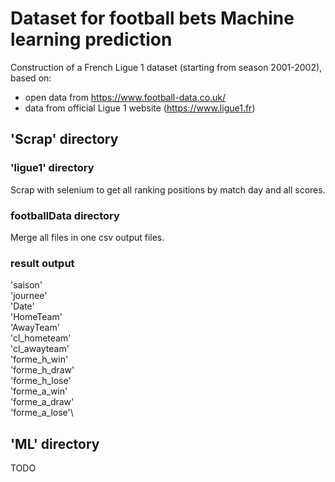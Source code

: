# Dataset for football bets Machine learning prediction

Construction of a French Ligue 1 dataset (starting from season 2001-2002), based on: 
- open data from https://www.football-data.co.uk/
- data from official Ligue 1 website (https://www.ligue1.fr)


## 'Scrap' directory 

### 'ligue1' directory 
Scrap with selenium to get all ranking positions by match day and all scores.

### footballData directory 
Merge all files in one csv output files. 

### result output

'saison' \
'journee' \
'Date'\
'HomeTeam'\
'AwayTeam'\
'cl_hometeam'\
'cl_awayteam'\
'forme_h_win'\
'forme_h_draw'\
'forme_h_lose'\
'forme_a_win'\
'forme_a_draw'\
'forme_a_lose'\



## 'ML' directory

TODO
